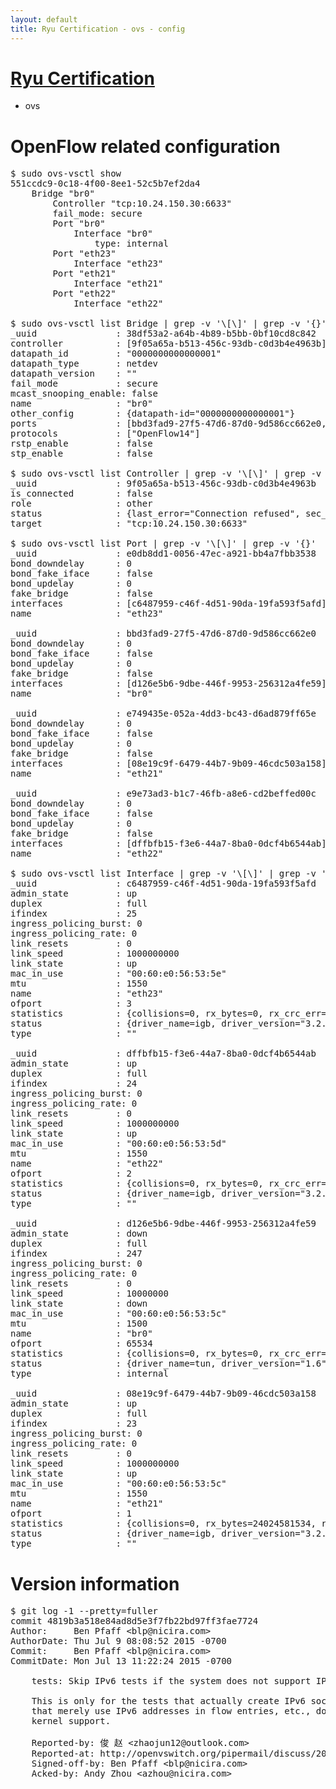```yaml
---
layout: default
title: Ryu Certification - ovs - config
---
```

# [Ryu Certification](http://osrg.github.io/ryu/certification.html)
* ovs 

# OpenFlow related configuration
<pre>
$ sudo ovs-vsctl show
551ccdc9-0c18-4f00-8ee1-52c5b7ef2da4
    Bridge "br0"
        Controller "tcp:10.24.150.30:6633"
        fail_mode: secure
        Port "br0"
            Interface "br0"
                type: internal
        Port "eth23"
            Interface "eth23"
        Port "eth21"
            Interface "eth21"
        Port "eth22"
            Interface "eth22"

$ sudo ovs-vsctl list Bridge | grep -v '\[\]' | grep -v '{}'
_uuid               : 38df53a2-a64b-4b89-b5bb-0bf10cd8c842
controller          : [9f05a65a-b513-456c-93db-c0d3b4e4963b]
datapath_id         : "0000000000000001"
datapath_type       : netdev
datapath_version    : "<built-in>"
fail_mode           : secure
mcast_snooping_enable: false
name                : "br0"
other_config        : {datapath-id="0000000000000001"}
ports               : [bbd3fad9-27f5-47d6-87d0-9d586cc662e0, e0db8dd1-0056-47ec-a921-bb4a7fbb3538, e749435e-052a-4dd3-bc43-d6ad879ff65e, e9e73ad3-b1c7-46fb-a8e6-cd2beffed00c]
protocols           : ["OpenFlow14"]
rstp_enable         : false
stp_enable          : false

$ sudo ovs-vsctl list Controller | grep -v '\[\]' | grep -v '{}'
_uuid               : 9f05a65a-b513-456c-93db-c0d3b4e4963b
is_connected        : false
role                : other
status              : {last_error="Connection refused", sec_since_disconnect="2", state=BACKOFF}
target              : "tcp:10.24.150.30:6633"

$ sudo ovs-vsctl list Port | grep -v '\[\]' | grep -v '{}'
_uuid               : e0db8dd1-0056-47ec-a921-bb4a7fbb3538
bond_downdelay      : 0
bond_fake_iface     : false
bond_updelay        : 0
fake_bridge         : false
interfaces          : [c6487959-c46f-4d51-90da-19fa593f5afd]
name                : "eth23"

_uuid               : bbd3fad9-27f5-47d6-87d0-9d586cc662e0
bond_downdelay      : 0
bond_fake_iface     : false
bond_updelay        : 0
fake_bridge         : false
interfaces          : [d126e5b6-9dbe-446f-9953-256312a4fe59]
name                : "br0"

_uuid               : e749435e-052a-4dd3-bc43-d6ad879ff65e
bond_downdelay      : 0
bond_fake_iface     : false
bond_updelay        : 0
fake_bridge         : false
interfaces          : [08e19c9f-6479-44b7-9b09-46cdc503a158]
name                : "eth21"

_uuid               : e9e73ad3-b1c7-46fb-a8e6-cd2beffed00c
bond_downdelay      : 0
bond_fake_iface     : false
bond_updelay        : 0
fake_bridge         : false
interfaces          : [dffbfb15-f3e6-44a7-8ba0-0dcf4b6544ab]
name                : "eth22"

$ sudo ovs-vsctl list Interface | grep -v '\[\]' | grep -v '{}'
_uuid               : c6487959-c46f-4d51-90da-19fa593f5afd
admin_state         : up
duplex              : full
ifindex             : 25
ingress_policing_burst: 0
ingress_policing_rate: 0
link_resets         : 0
link_speed          : 1000000000
link_state          : up
mac_in_use          : "00:60:e0:56:53:5e"
mtu                 : 1550
name                : "eth23"
ofport              : 3
statistics          : {collisions=0, rx_bytes=0, rx_crc_err=0, rx_dropped=0, rx_errors=0, rx_frame_err=0, rx_over_err=0, rx_packets=0, tx_bytes=1176922500, tx_dropped=0, tx_errors=0, tx_packets=784615}
status              : {driver_name=igb, driver_version="3.2.10-k", firmware_version="2.10-9"}
type                : ""

_uuid               : dffbfb15-f3e6-44a7-8ba0-0dcf4b6544ab
admin_state         : up
duplex              : full
ifindex             : 24
ingress_policing_burst: 0
ingress_policing_rate: 0
link_resets         : 0
link_speed          : 1000000000
link_state          : up
mac_in_use          : "00:60:e0:56:53:5d"
mtu                 : 1550
name                : "eth22"
ofport              : 2
statistics          : {collisions=0, rx_bytes=0, rx_crc_err=0, rx_dropped=0, rx_errors=0, rx_frame_err=0, rx_over_err=0, rx_packets=0, tx_bytes=18089315792, tx_dropped=0, tx_errors=0, tx_packets=12064077}
status              : {driver_name=igb, driver_version="3.2.10-k", firmware_version="2.10-9"}
type                : ""

_uuid               : d126e5b6-9dbe-446f-9953-256312a4fe59
admin_state         : down
duplex              : full
ifindex             : 247
ingress_policing_burst: 0
ingress_policing_rate: 0
link_resets         : 0
link_speed          : 10000000
link_state          : down
mac_in_use          : "00:60:e0:56:53:5c"
mtu                 : 1500
name                : "br0"
ofport              : 65534
statistics          : {collisions=0, rx_bytes=0, rx_crc_err=0, rx_dropped=0, rx_errors=0, rx_frame_err=0, rx_over_err=0, rx_packets=0, tx_bytes=0, tx_dropped=0, tx_errors=0, tx_packets=0}
status              : {driver_name=tun, driver_version="1.6", firmware_version="N/A"}
type                : internal

_uuid               : 08e19c9f-6479-44b7-9b09-46cdc503a158
admin_state         : up
duplex              : full
ifindex             : 23
ingress_policing_burst: 0
ingress_policing_rate: 0
link_resets         : 0
link_speed          : 1000000000
link_state          : up
mac_in_use          : "00:60:e0:56:53:5c"
mtu                 : 1550
name                : "eth21"
ofport              : 1
statistics          : {collisions=0, rx_bytes=24024581534, rx_crc_err=0, rx_dropped=0, rx_errors=0, rx_frame_err=0, rx_over_err=0, rx_packets=16026376, tx_bytes=0, tx_dropped=0, tx_errors=0, tx_packets=0}
status              : {driver_name=igb, driver_version="3.2.10-k", firmware_version="2.10-9"}
type                : ""
</pre>

# Version information
<pre>
$ git log -1 --pretty=fuller
commit 4819b3a518e84ad8d5e3f7fb22bd97ff3fae7724
Author:     Ben Pfaff &lt;blp@nicira.com&gt;
AuthorDate: Thu Jul 9 08:08:52 2015 -0700
Commit:     Ben Pfaff &lt;blp@nicira.com&gt;
CommitDate: Mon Jul 13 11:22:24 2015 -0700

    tests: Skip IPv6 tests if the system does not support IPv6.
    
    This is only for the tests that actually create IPv6 sockets.  The tests
    that merely use IPv6 addresses in flow entries, etc., do not depend on
    kernel support.
    
    Reported-by: 俊 赵 &lt;zhaojun12@outlook.com&gt;
    Reported-at: http://openvswitch.org/pipermail/discuss/2015-July/018173.html
    Signed-off-by: Ben Pfaff &lt;blp@nicira.com&gt;
    Acked-by: Andy Zhou &lt;azhou@nicira.com&gt;
</pre>
